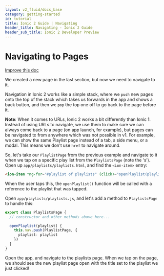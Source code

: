 ```yaml
---
layout: v2_fluid/docs_base
category: getting-started
id: tutorial
title: Ionic 2 Guide | Navigating
header_title: Navigating - Ionic 2 Guide
header_sub_title: Ionic 2 Developer Preview
---
```



<h1 class="title">Navigating to Pages</h1>
<a class="improve-v2-docs" href='https://github.com/driftyco/ionic-site/edit/ionic2/docs/v2/getting-started/navigating/index.md'>
Improve this doc
</a>

We created a new page in the last section, but now we need to navigate to it.

Navigation in Ionic 2 works like a simple stack, where we `push` new pages onto the
top of the stack which takes us forwards in the app and shows a back button,
and then we `pop` the top one off to go back to the page before it.

<strong>Note:</strong> When it comes to URLs, Ionic 2 works a bit differently than Ionic 1. Instead of using URLs to navigate, we use them to make sure we can always come back to a page (on app launch, for example), but pages can be navigated to from anywhere which was not possible in v1. For example, we can show the same Playlist page instead of a tab, a side menu, or a modal. This means we don't use `href` to navigate around.

So, let's take our `PlaylistPage` from the previous example and navigate to it when we tap on a specific play list from the `PlaylistsPage` (note the 's'). Open up `app/playlists/playlists.html`, and find the `<ion-item>` entry:

```html
<ion-item *ng-for="#playlist of playlists" (click)="openPlaylist(playlist)">{{playlist.title}}</ion-item>
```

When the user taps this, the `openPlaylist()` function will be called with a reference to the playlist that was tapped.

Open `app/playlists/playlists.js`, and let's add a method to `PlaylistsPage` to handle this:

```ts
export class PlaylistsPage {
  // constructor and other methods above here...

  openPlaylist(playlist) {
    this.nav.push(PlaylistPage, {
      playlist: playlist
    })
  }
}
```

Open the app, and navigate to the playlists page. When we tap on the page, we should see the new playlist page open with the title set to the playlist we just clicked!
